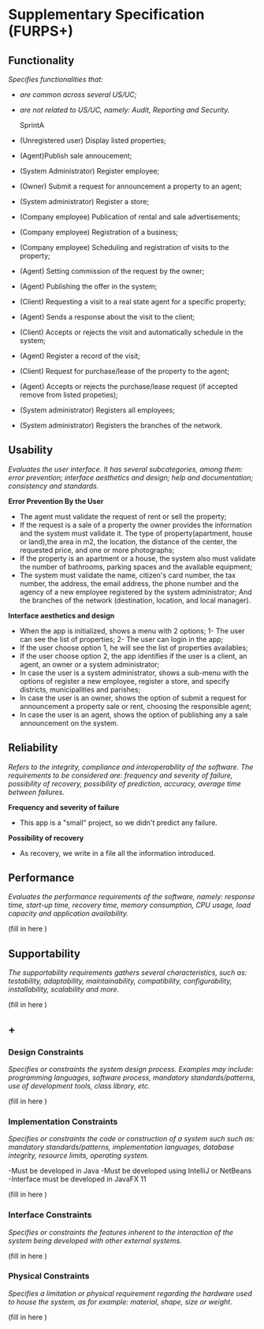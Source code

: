 # Supplementary Specification (FURPS+)

## Functionality

_Specifies functionalities that:_

- _are common across several US/UC;_
- _are not related to US/UC, namely: Audit, Reporting and Security._

	SprintA
* (Unregistered user) Display listed properties;
* (Agent)Publish sale annoucement;
* (System Administrator) Register employee;
* (Owner) Submit a request for announcement a property to an agent;
* (System administrator) Register a store;

* (Company employee) Publication of rental and sale advertisements;
* (Company employee) Registration of a business;
* (Company employee) Scheduling and registration of visits to the property;
* (Agent) Setting commission of the request by the owner;
* (Agent) Publishing the offer in the system;
* (Client) Requesting a visit to a real state agent for a specific property;
* (Agent) Sends a response about the visit to the client; 
* (Client) Accepts or rejects the visit and automatically schedule in the system;
* (Agent) Register a record of the visit;
* (Client) Request for purchase/lease of the property to the agent;
* (Agent) Accepts or rejects the purchase/lease request (if accepted remove from listed propeties);
* (System administrator) Registers all employees;
* (System administrator) Registers the branches of the network.



## Usability 

_Evaluates the user interface. It has several subcategories,
among them: error prevention; interface aesthetics and design; help and
documentation; consistency and standards._


**Error Prevention By the User**
* The agent must validate the request of rent or sell the property;
* If the request is a sale of a property the owner provides the information and the system must validate it. The type of property(apartment, house or land),the area in m2, the location, the distance of the center, the requested price, and one or more photographs;
* If the property is an apartment or a house, the system also must validate the number of bathrooms, parking spaces and the available equipment;
* The system must validate the name, citizen's card number, the tax number, the address, the email address, the phone number and the agency of a new employee registered by the system administrator; And the branches of the network (destination, location, and local manager).

**Interface aesthetics and design**
* When the app is initialized, shows a menu with 2 options; 1- The user can see the list of properties; 2- The user can login in the app;
* If the user choose option 1, he will see the list of properties availables;
* If the user choose option 2, the app identifies if the user is a client, an agent, an owner or a system administrator;
* In case the user is a system administrator, shows a sub-menu with the options of register a new employee, register a store, and specify districts, municipalities and parishes;
* In case the user is an owner, shows the option of submit a request for announcement a property sale or rent, choosing the responsible agent;
* In case the user is an agent, shows the option of publishing any a sale announcement on the system.



## Reliability
_Refers to the integrity, compliance and interoperability of the software. The requirements to be considered are: frequency and severity of failure, possibility of recovery, possibility of prediction, accuracy, average time between failures._

**Frequency and severity of failure**
* This app is a "small" project, so we didn't predict any failure.

**Possibility of recovery**
* As recovery, we write in a file all the information introduced.



## Performance
_Evaluates the performance requirements of the software, namely: response time, start-up time, recovery time, memory consumption, CPU usage, load capacity and application availability._


(fill in here )

## Supportability
_The supportability requirements gathers several characteristics, such as:
testability, adaptability, maintainability, compatibility,
configurability, installability, scalability and more._ 



(fill in here )


## +

### Design Constraints

_Specifies or constraints the system design process. Examples may include: programming languages, software process, mandatory standards/patterns, use of development tools, class library, etc._
  

(fill in here )


### Implementation Constraints

_Specifies or constraints the code or construction of a system such
such as: mandatory standards/patterns, implementation languages,
database integrity, resource limits, operating system._

-Must be developed in Java
-Must be developed using IntelliJ or NetBeans
-Interface must be developed in JavaFX 11



(fill in here )


### Interface Constraints
_Specifies or constraints the features inherent to the interaction of the
system being developed with other external systems._


(fill in here )

### Physical Constraints

_Specifies a limitation or physical requirement regarding the hardware used to house the system, as for example: material, shape, size or weight._

(fill in here )